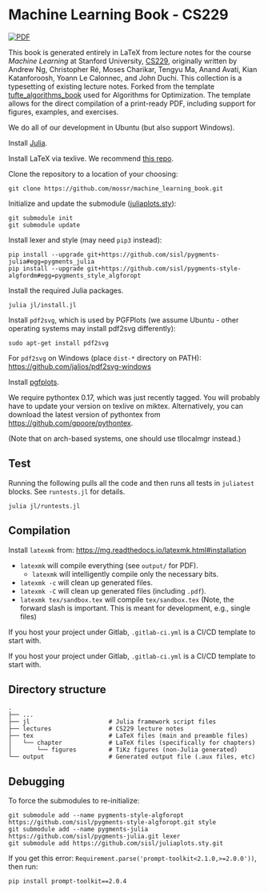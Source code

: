 # Machine Learning Book - CS229

<!-- [![pipeline status](https://gitlab.com/johnnychen94/tufte_algorithms_book/badges/master/pipeline.svg)](https://gitlab.com/johnnychen94/tufte_algorithms_book/commits/master) -->

[![PDF](https://img.shields.io/badge/pdf-machine%20learning-d2c295)](https://github.com/mossr/machine_learning_book/blob/master/ml.pdf)


This book is generated entirely in LaTeX from lecture notes for the course _Machine Learning_ at Stanford University, [CS229](http://cs229.stanford.edu/), originally written by Andrew Ng, Christopher Ré, Moses Charikar, Tengyu Ma, Anand Avati, Kian Katanforoosh, Yoann Le Calonnec, and John Duchi.
This collection is a typesetting of existing lecture notes.
Forked from the template [tufte_algorithms_book](https://github.com/sisl/tufte_algorithms_book) used for Algorithms for Optimization.
The template allows for the direct compilation of a print-ready PDF, including support for figures, examples, and exercises.

We do all of our development in Ubuntu (but also support Windows).


Install [Julia](https://julialang.org/downloads/).

Install LaTeX via texlive. We recommend [this repo](https://github.com/scottkosty/install-tl-ubuntu).

Clone the repository to a location of your choosing:
```
git clone https://github.com/mossr/machine_learning_book.git
```

Initialize and update the submodule ([juliaplots.sty](https://github.com/sisl/juliaplots.sty)):
```
git submodule init
git submodule update
```

Install lexer and style (may need `pip3` instead):
```
pip install --upgrade git+https://github.com/sisl/pygments-julia#egg=pygments_julia
pip install --upgrade git+https://github.com/sisl/pygments-style-algfordm#egg=pygments_style_algforopt
```

Install the required Julia packages.
```
julia jl/install.jl
```

Install `pdf2svg`, which is used by PGFPlots (we assume Ubuntu - other operating systems may install pdf2svg differently):
```
sudo apt-get install pdf2svg
```
For `pdf2svg` on Windows (place `dist-*` directory on PATH): https://github.com/jalios/pdf2svg-windows


Install [pgfplots](https://ctan.org/pkg/pgfplots).

We require pythontex 0.17, which was just recently tagged. You will probably have to update your version on texlive on miktex. Alternatively, you can download the latest version of pythontex from https://github.com/gpoore/pythontex.

(Note that on arch-based systems, one should use tllocalmgr instead.)

## Test

Running the following pulls all the code and then runs all tests in `juliatest` blocks. See `runtests.jl` for details.

```
julia jl/runtests.jl
```

## Compilation

Install `latexmk` from: https://mg.readthedocs.io/latexmk.html#installation

* `latexmk` will compile everything (see `output/` for PDF).
    * `latexmk` will intelligently compile only the necessary bits.
* `latexmk -c` will clean up generated files.
* `latexmk -C` will clean up generated files (including `.pdf`).
* `latexmk tex/sandbox.tex` will compile `tex/sandbox.tex` (Note, the forward slash is important. This is meant for development, e.g., single files)

If you host your project under Gitlab, `.gitlab-ci.yml` is a CI/CD template to start with.


If you host your project under Gitlab, `.gitlab-ci.yml` is a CI/CD template to start with.

## Directory structure

    .
    ├── ...
    ├── jl                      # Julia framework script files
    ├── lectures                # CS229 lecture notes
    ├── tex                     # LaTeX files (main and preamble files)
    │   └── chapter             # LaTeX files (specifically for chapters)
    │       └── figures         # TiKz figures (non-Julia generated)
    └── output                  # Generated output file (.aux files, etc)


## Debugging

To force the submodules to re-initialize:
```
git submodule add --name pygments-style-algforopt https://github.com/sisl/pygments-style-algforopt.git style
git submodule add --name pygments-julia https://github.com/sisl/pygments-julia.git lexer
git submodule add https://github.com/sisl/juliaplots.sty.git
```

If you get this error: `Requirement.parse('prompt-toolkit<2.1.0,>=2.0.0'))`, then run:
```bash
pip install prompt-toolkit==2.0.4
```